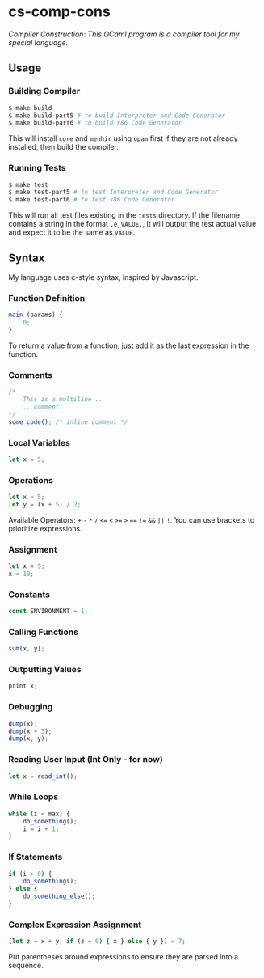 # cs-comp-cons
*Compiler Construction: This OCaml program is a compiler tool for my special language.*

## Usage

### Building Compiler
``` bash
$ make build
$ make build-part5 # to build Interpreter and Code Generator
$ make build-part6 # to build x86 Code Generator
```
This will install `core` and `menhir` using `opam` first if they are not already installed, then build the compiler.

### Running Tests
``` bash
$ make test
$ make test-part5 # to test Interpreter and Code Generator
$ make test-part6 # to test x86 Code Generator
```
This will run all test files existing in the `tests` directory. If the filename contains a string in the format `.e_VALUE.`, it will output the test actual value and expect it to be the same as `VALUE`.

## Syntax
My language uses c-style syntax, inspired by Javascript.

### Function Definition
``` js
main (params) {
    0;
}
```
To return a value from a function, just add it as the last expression in the function.

### Comments
``` js
/*
    This is a multiline ..
    .. comment!
*/
some_code(); /* inline comment */
```

### Local Variables
``` js
let x = 5;
```

### Operations
``` js
let x = 5;
let y = (x + 5) / 2;
```
Available Operators: `+` `-` `*` `/` `<=` `<` `>=` `>` `==` `!=` `&&` `||` `!`. You can use brackets to prioritize expressions.

### Assignment
``` js
let x = 5;
x = 10;
```

### Constants
``` js
const ENVIRONMENT = 1;
```

### Calling Functions
``` js
sum(x, y);
```

### Outputting Values
``` js
print x;
```

### Debugging
``` js
dump(x);
dump(x + 3);
dump(x, y);
```

### Reading User Input (Int Only - for now)
``` js
let x = read_int();
```

### While Loops
``` js
while (i < max) {
    do_something();
    i = i + 1;
}
```

### If Statements
``` js
if (i > 0) {
    do_something();
} else {
    do_something_else();
}
```

### Complex Expression Assignment
``` js
(let z = x + y; if (z = 0) { x } else { y }) = 7;
```
Put parentheses around expressions to ensure they are parsed into a sequence.
